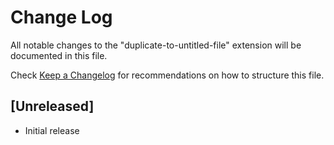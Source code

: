 # Change Log

All notable changes to the "duplicate-to-untitled-file" extension will be documented in this file.

Check [Keep a Changelog](http://keepachangelog.com/) for recommendations on how to structure this file.

## [Unreleased]

- Initial release